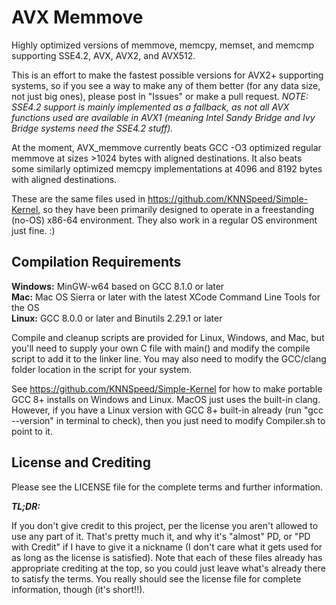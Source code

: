 # AVX Memmove
Highly optimized versions of memmove, memcpy, memset, and memcmp supporting SSE4.2, AVX, AVX2, and AVX512.  
  
This is an effort to make the fastest possible versions for AVX2+ supporting systems, so if you see a way to make any of them better (for any data size, not just big ones), please post in "Issues" or make a pull request. *NOTE: SSE4.2 support is mainly implemented as a fallback, as not all AVX functions used are available in AVX1 (meaning Intel Sandy Bridge and Ivy Bridge systems need the SSE4.2 stuff).*
  
At the moment, AVX_memmove currently beats GCC -O3 optimized regular memmove at sizes >1024 bytes with aligned destinations. It also beats some similarly optimized memcpy implementations at 4096 and 8192 bytes with aligned destinations.
  
These are the same files used in https://github.com/KNNSpeed/Simple-Kernel, so they have been primarily designed to operate in a freestanding (no-OS) x86-64 environment. They also work in a regular OS environment just fine. :)
  
## Compilation Requirements 
 
**Windows:** MinGW-w64 based on GCC 8.1.0 or later  
**Mac:** Mac OS Sierra or later with the latest XCode Command Line Tools for the OS  
**Linux:** GCC 8.0.0 or later and Binutils 2.29.1 or later  

Compile and cleanup scripts are provided for Linux, Windows, and Mac, but you'll need to supply your own C file with main() and modify the compile script to add it to the linker line. You may also need to modify the GCC/clang folder location in the script for your system.

See https://github.com/KNNSpeed/Simple-Kernel for how to make portable GCC 8+ installs on Windows and Linux. MacOS just uses the built-in clang. However, if you have a Linux version with GCC 8+ built-in already (run "gcc --version" in terminal to check), then you just need to modify Compiler.sh to point to it.
  
## License and Crediting  
  
Please see the LICENSE file for the complete terms and further information.
  
***TL;DR:***  

If you don't give credit to this project, per the license you aren't allowed to use any part of it. That's pretty much it, and why it's "almost" PD, or "PD with Credit" if I have to give it a nickname (I don't care what it gets used for as long as the license is satisfied). Note that each of these files already has appropriate crediting at the top, so you could just leave what's already there to satisfy the terms. You really should see the license file for complete information, though (it's short!!).  
